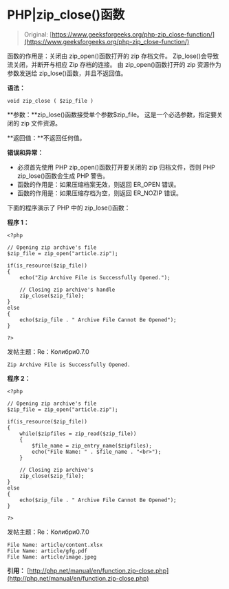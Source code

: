 # PHP|zip_close()函数

> Original: [https://www.geeksforgeeks.org/php-zip_close-function/](https://www.geeksforgeeks.org/php-zip_close-function/)

函数的作用是：关闭由 zip_open()函数打开的 zip 存档文件。 Zip_lose()会导致流关闭，并断开与相应 Zip 存档的连接。 由 zip_open()函数打开的 zip 资源作为参数发送给 zip_lose()函数，并且不返回值。

**语法：**

```
void zip_close ( $zip_file )
```

**参数：**zip_lose()函数接受单个参数$zip_file。 这是一个必选参数，指定要关闭的 zip 文件资源。

**返回值：**不返回任何值。

**错误和异常：**

*   必须首先使用 PHP zip_open()函数打开要关闭的 zip 归档文件，否则 PHP zip_lose()函数会生成 PHP 警告。
*   函数的作用是：如果压缩档案无效，则返回 ER_OPEN 错误。
*   函数的作用是：如果压缩存档为空，则返回 ER_NOZIP 错误。

下面的程序演示了 PHP 中的 zip_lose()函数：

**程序 1：**

```
<?php

// Opening zip archive's file
$zip_file = zip_open("article.zip");

if(is_resource($zip_file))
{ 
    echo("Zip Archive File is Successfully Opened.");

    // Closing zip archive's handle
    zip_close($zip_file);
} 
else
{
    echo($zip_file . " Archive File Cannot Be Opened");
}

?>
```

发帖主题：Re：Колибри0.7.0

```
Zip Archive File is Successfully Opened.

```

**程序 2：**

```
<?php

// Opening zip archive's file
$zip_file = zip_open("article.zip");

if(is_resource($zip_file)) 
{ 
    while($zipfiles = zip_read($zip_file)) 
    { 
        $file_name = zip_entry_name($zipfiles);
        echo("File Name: " . $file_name . "<br>");
    } 

    // Closing zip archive's
    zip_close($zip_file);
} 
else
{
    echo($zip_file . " Archive File Cannot Be Opened");
} 

?>
```

发帖主题：Re：Колибри0.7.0

```
File Name: article/content.xlsx
File Name: article/gfg.pdf
File Name: article/image.jpeg

```

**引用：**
[http://php.net/manual/en/function.zip-close.php](http://php.net/manual/en/function.zip-close.php)